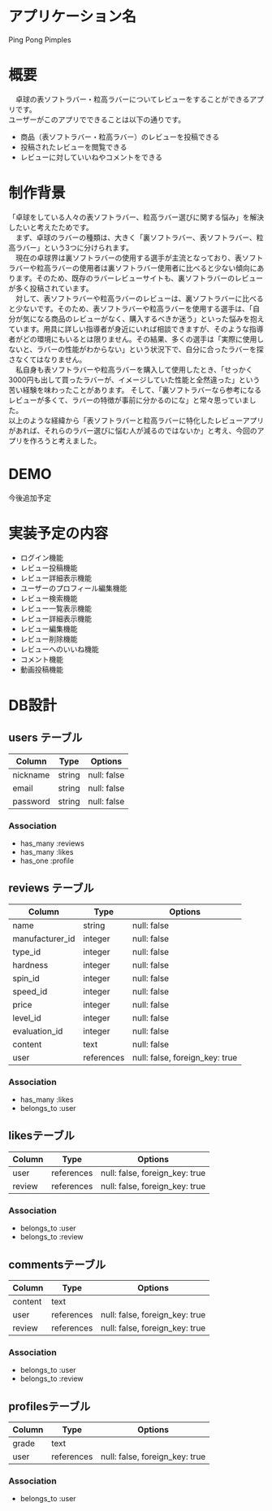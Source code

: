 # アプリケーション名
Ping Pong Pimples

# 概要

　卓球の表ソフトラバー・粒高ラバーについてレビューをすることができるアプリです。  
  ユーザーがこのアプリでできることは以下の通りです。
- 商品（表ソフトラバー・粒高ラバー）のレビューを投稿できる
- 投稿されたレビューを閲覧できる
- レビューに対していいねやコメントをできる

# 制作背景

  「卓球をしている人々の表ソフトラバー、粒高ラバー選びに関する悩み」を解決したいと考えたためです。  
　まず、卓球のラバーの種類は、大きく「裏ソフトラバー、表ソフトラバー、粒高ラバー」という3つに分けられます。  
　現在の卓球界は裏ソフトラバーの使用する選手が主流となっており、表ソフトラバーや粒高ラバーの使用者は裏ソフトラバー使用者に比べると少ない傾向にあります。そのため、既存のラバーレビューサイトも、裏ソフトラバーのレビューが多く投稿されています。  
　対して、表ソフトラバーや粒高ラバーのレビューは、裏ソフトラバーに比べると少ないです。そのため、表ソフトラバーや粒高ラバーを使用する選手は、「自分が気になる商品のレビューがなく、購入するべきか迷う」といった悩みを抱えています。用具に詳しい指導者が身近にいれば相談できますが、そのような指導者がどの環境にもいるとは限りません。その結果、多くの選手は「実際に使用しないと、ラバーの性能がわからない」という状況下で、自分に合ったラバーを探さなくてはなりません。  
　私自身も表ソフトラバーや粒高ラバーを購入して使用したとき、「せっかく3000円も出して買ったラバーが、イメージしていた性能と全然違った」という苦い経験を味わったことがあります。 そして、「裏ソフトラバーなら参考になるレビューが多くて、ラバーの特徴が事前に分かるのにな」と常々思っていました。  
以上のような経緯から「表ソフトラバーと粒高ラバーに特化したレビューアプリがあれば、それらのラバー選びに悩む人が減るのではないか」と考え、今回のアプリを作ろうと考えました。

# DEMO
今後追加予定

# 実装予定の内容

- ログイン機能
- レビュー投稿機能
- レビュー詳細表示機能
- ユーザーのプロフィール編集機能
- レビュー検索機能
- レビュー一覧表示機能
- レビュー詳細表示機能
- レビュー編集機能
- レビュー削除機能
- レビューへのいいね機能
- コメント機能
- 動画投稿機能

# DB設計

## users テーブル

| Column               | Type    | Options     |
| -------------------- | ------- | ----------- |
| nickname             | string  | null: false |
| email                | string  | null: false |
| password             | string  | null: false |

### Association

- has_many :reviews
- has_many :likes
- has_one :profile

## reviews テーブル

| Column              | Type       | Options                        |
| ------------------- | ---------- | ------------------------------ |
| name                | string     | null: false                    |
| manufacturer_id     | integer    | null: false                    |
| type_id             | integer    | null: false                    |
| hardness            | integer    | null: false                    |
| spin_id             | integer    | null: false                    |
| speed_id            | integer    | null: false                    |
| price               | integer    | null: false                    |
| level_id            | integer    | null: false                    |
| evaluation_id       | integer    | null: false                    |
| content             | text       | null: false                    |
| user                | references | null: false, foreign_key: true |

### Association

- has_many :likes
- belongs_to :user

## likesテーブル

| Column              | Type       | Options                        |
| ------------------- | ---------- | ------------------------------ |
| user                | references | null: false, foreign_key: true |
| review              | references | null: false, foreign_key: true |

### Association

- belongs_to :user
- belongs_to :review

## commentsテーブル

| Column              | Type       | Options                        |
| ------------------- | ---------- | ------------------------------ |
| content             | text       |                                |
| user                | references | null: false, foreign_key: true |
| review              | references | null: false, foreign_key: true |

### Association

- belongs_to :user
- belongs_to :review

## profilesテーブル

| Column              | Type       | Options                        |
| ------------------- | ---------- | ------------------------------ |
| grade               | text       |                                |
| user                | references | null: false, foreign_key: true |

### Association

- belongs_to :user

